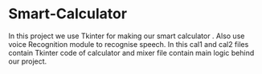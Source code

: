 # Smart-Calculator
In this project we use Tkinter for making our smart calculator .
Also use voice Recognition module to recognise speech.
In this cal1 and cal2 files contain Tkinter code of calculator and mixer file contain main logic behind our project.
